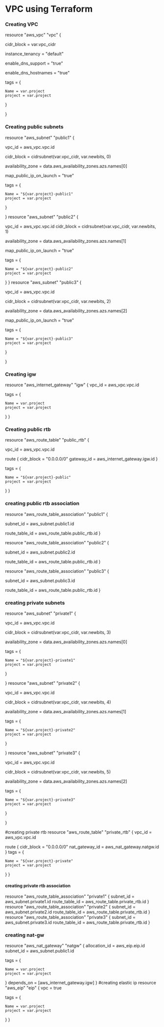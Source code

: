 # VPC using Terraform

### Creating VPC

resource "aws_vpc" "vpc" {

  cidr_block       = var.vpc_cidr
  
  instance_tenancy = "default"
  
  enable_dns_support = "true"
  
  enable_dns_hostnames = "true"

  tags = {

    Name = var.project
    project = var.project
  }
  
}

### Creating public subnets
resource "aws_subnet" "public1" {

  vpc_id     = aws_vpc.vpc.id
  
  cidr_block = cidrsubnet(var.vpc_cidr, var.newbits, 0)
  
  availability_zone = data.aws_availability_zones.azs.names[0] 
  
  map_public_ip_on_launch = "true"

 tags = {
 
    Name = "${var.project}-public1"
    project = var.project
  }
  
}
resource "aws_subnet" "public2" {

  vpc_id     = aws_vpc.vpc.id
  cidr_block = cidrsubnet(var.vpc_cidr, var.newbits, 1)
  
  availability_zone = data.aws_availability_zones.azs.names[1] 
  
  map_public_ip_on_launch = "true"

  tags = {
  
    Name = "${var.project}-public2"
    project = var.project
  }
}
resource "aws_subnet" "public3" {

  vpc_id     = aws_vpc.vpc.id
  
  cidr_block = cidrsubnet(var.vpc_cidr, var.newbits, 2)
  
  availability_zone = data.aws_availability_zones.azs.names[2] 
  
  map_public_ip_on_launch = "true"

  tags = {
  
    Name = "${var.project}-public3"
    project = var.project
  }
  
}

### Creating igw
resource "aws_internet_gateway" "igw" {
  vpc_id = aws_vpc.vpc.id

  tags = {
  
    Name = var.project
    project = var.project
  }
}
### Creating public rtb
resource "aws_route_table" "public_rtb" {

  vpc_id = aws_vpc.vpc.id

  route {
    cidr_block = "0.0.0.0/0"
    gateway_id = aws_internet_gateway.igw.id
  }
  
  tags = {
  
    Name = "${var.project}-public"
    project = var.project
  }
}
### creating public rtb association
resource "aws_route_table_association" "public1" {

  subnet_id      = aws_subnet.public1.id
  
  route_table_id = aws_route_table.public_rtb.id
}

resource "aws_route_table_association" "public2" {

  subnet_id      = aws_subnet.public2.id
  
  route_table_id = aws_route_table.public_rtb.id
}

resource "aws_route_table_association" "public3" {

  subnet_id      = aws_subnet.public3.id
  
  route_table_id = aws_route_table.public_rtb.id
}

### creating private subnets
resource "aws_subnet" "private1" {

  vpc_id     = aws_vpc.vpc.id
  
  cidr_block = cidrsubnet(var.vpc_cidr, var.newbits, 3)
  
  availability_zone = data.aws_availability_zones.azs.names[0]
  
 tags = {
 
    Name = "${var.project}-private1"
    project = var.project
  }
  
}
resource "aws_subnet" "private2" {

  vpc_id     = aws_vpc.vpc.id
  
  cidr_block = cidrsubnet(var.vpc_cidr, var.newbits, 4)
  
  availability_zone = data.aws_availability_zones.azs.names[1] 
  
 tags = {
 
    Name = "${var.project}-private2"
    project = var.project
  }
  
}
resource "aws_subnet" "private3" {

  vpc_id     = aws_vpc.vpc.id
  
  cidr_block = cidrsubnet(var.vpc_cidr, var.newbits, 5)
  
  availability_zone = data.aws_availability_zones.azs.names[2] 
  
 tags = {
 
    Name = "${var.project}-private3"
    project = var.project
  }
  
}

#creating private rtb
resource "aws_route_table" "private_rtb" {
  vpc_id = aws_vpc.vpc.id

  route {
    cidr_block = "0.0.0.0/0"
    nat_gateway_id = aws_nat_gateway.natgw.id
  }
  tags = {
  
    Name = "${var.project}-private"
    project = var.project
  }
}
#### creating private rtb association
resource "aws_route_table_association" "private1" {
  subnet_id      = aws_subnet.private1.id
  route_table_id = aws_route_table.private_rtb.id
}
resource "aws_route_table_association" "private2" {
  subnet_id      = aws_subnet.private2.id
  route_table_id = aws_route_table.private_rtb.id
}
resource "aws_route_table_association" "private3" {
  subnet_id      = aws_subnet.private3.id
  route_table_id = aws_route_table.private_rtb.id
}
### creating nat-gw
resource "aws_nat_gateway" "natgw" {
  allocation_id = aws_eip.eip.id
  subnet_id     = aws_subnet.public1.id

  tags = {
  
    Name = var.project
    project = var.project
  }
  depends_on = [aws_internet_gateway.igw]
}
#creating elastic ip
resource "aws_eip" "eip" {
  vpc = true

  tags = {
  
    Name = var.project
    project = var.project
  }
}
